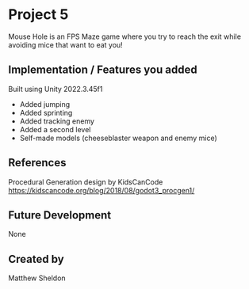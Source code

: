 # Project 5

Mouse Hole is an FPS Maze game where you try to reach the exit while avoiding mice that want to eat you!

## Implementation / Features you added

Built using Unity 2022.3.45f1

* Added jumping
* Added sprinting
* Added tracking enemy
* Added a second level
* Self-made models (cheeseblaster weapon and enemy mice)

## References

Procedural Generation design by KidsCanCode
https://kidscancode.org/blog/2018/08/godot3_procgen1/

## Future Development

None

## Created by
Matthew Sheldon